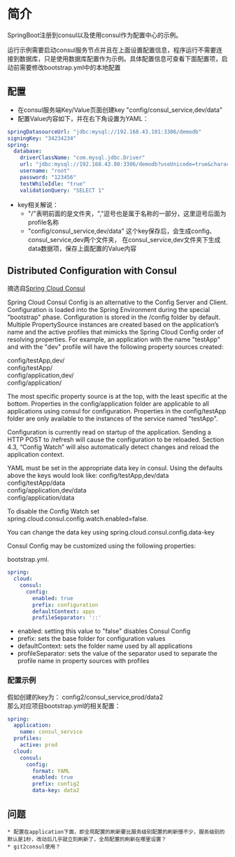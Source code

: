 # 简介

SpringBoot注册到consul以及使用consul作为配置中心的示例。

运行示例需要启动consul服务节点并且在上面设置配置信息，程序运行不需要连接到数据库，只是使用数据库配置作为示例。具体配置信息可查看下面配置项，启动前需要修改bootstrap.yml中的本地配置


## 配置

  * 在consul服务端Key/Value页面创建key "config/consul_service,dev/data"
  * 配置Value内容如下，并在右下角设置为YAML：
```Yaml  
springDatasourceUrl: "jdbc:mysql://192.168.43.101:3306/demodb"
signingKey: "34234234"
spring:
  database:
    driverClassName: "com.mysql.jdbc.Driver"
    url: "jdbc:mysql://192.168.43.80:3306/demodb?useUnicode=true&characterEncoding=utf-8&useSSL=false"
    username: "root"
    password: "123456"
    testWhileIdle: "true"
    validationQuery: "SELECT 1"
```    
  * key相关解说：
     * "/"表明前面的是文件夹，","逗号也是属于名称的一部分，这里逗号后面为profile名称
     * "config/consul_service,dev/data" 这个key保存后，会生成config、consul_service,dev两个文件夹，
                     在consul_service,dev文件夹下生成data数据项，保存上面配置的Value内容    
        
## Distributed Configuration with Consul
摘选自[Spring Cloud Consul](https://cloud.spring.io/spring-cloud-static/spring-cloud-consul/2.0.1.RELEASE/single/spring-cloud-consul.html)

Spring Cloud Consul Config is an alternative to the Config Server and Client. Configuration is loaded into the Spring Environment during the special "bootstrap" phase. Configuration is stored in the /config folder by default. Multiple PropertySource instances are created based on the application’s name and the active profiles that mimicks the Spring Cloud Config order of resolving properties.
For example, an application with the name "testApp" and with the "dev" profile will have the following property sources created:

config/testApp,dev/  
config/testApp/  
config/application,dev/  
config/application/  
    
The most specific property source is at the top, with the least specific at the bottom. Properties in the config/application folder are applicable to all applications using consul for configuration. Properties in the config/testApp folder are only available to the instances of the service named "testApp".

Configuration is currently read on startup of the application. Sending a HTTP POST to /refresh will cause the configuration to be reloaded. Section 4.3, “Config Watch” will also automatically detect changes and reload the application context.

YAML must be set in the appropriate data key in consul. Using the defaults above the keys would look like:
config/testApp,dev/data  
config/testApp/data  
config/application,dev/data  
config/application/data  

To disable the Config Watch set spring.cloud.consul.config.watch.enabled=false.

You can change the data key using spring.cloud.consul.config.data-key

Consul Config may be customized using the following properties:

bootstrap.yml. 
```Yaml
spring:
  cloud:
    consul:
      config:
        enabled: true
        prefix: configuration
        defaultContext: apps
        profileSeparator: '::'
```     
* enabled:  			setting this value to "false" disables Consul Config
* prefix:  			sets the base folder for configuration values
* defaultContext: 	sets the folder name used by all applications
* profileSeparator:	sets the value of the separator used to separate the profile name in property sources with profiles


### 配置示例
假如创建的key为： config2/consul_service,prod/data2    
那么对应项目bootstrap.yml的相关配置：
```Yaml
spring:  
  application:  
    name: consul_service  
  profiles:  
    active: prod  
  cloud:  
    consul:  
      config:  
        format: YAML  
        enabled: true  
        prefix: config2  
        data-key: data2  
```
## 问题
	* 配置在application下面，即全局配置的刷新要比服务级别配置的刷新慢不少，服务级别的默认是1秒，改动后几乎就立刻刷新了，全局配置的刷新在哪里设置？
	* git2consul使用？
